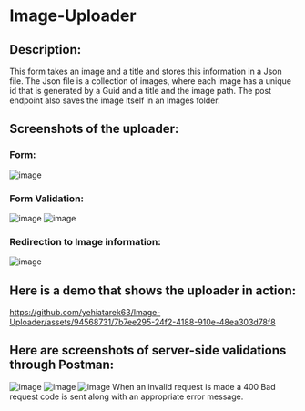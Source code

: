 # Image-Uploader
## Description:
This form takes an image and a title and stores this information in a Json file. The Json file is a collection of images, where each image has a unique id that is generated by a Guid and a title and the image path. The post endpoint also saves the image itself in an Images folder.
## Screenshots of the uploader:
### Form:
![image](https://github.com/yehiatarek63/Image-Uploader/assets/94568731/52b9c39f-4a0e-430a-8d76-0e9d181a3acf)
### Form Validation:
![image](https://github.com/yehiatarek63/Image-Uploader/assets/94568731/eec2822e-bd7c-4aae-9caf-7dcc2b782d8b)
![image](https://github.com/yehiatarek63/Image-Uploader/assets/94568731/4a5df1e8-f705-4636-8342-e0b3a9c4af2e)

### Redirection to Image information:
![image](https://github.com/yehiatarek63/Image-Uploader/assets/94568731/00a4e1ec-e3be-450e-becf-2440b8122cae)
## Here is a demo that shows the uploader in action:



https://github.com/yehiatarek63/Image-Uploader/assets/94568731/7b7ee295-24f2-4188-910e-48ea303d78f8

## Here are screenshots of server-side validations through Postman:
![image](https://github.com/yehiatarek63/Image-Uploader/assets/94568731/614a46fa-1c61-43c6-bf77-ffe1e40423d5)
![image](https://github.com/yehiatarek63/Image-Uploader/assets/94568731/197c993b-4ba8-49a4-8e83-5df346965620)
![image](https://github.com/yehiatarek63/Image-Uploader/assets/94568731/8095e99d-18b2-452d-ada5-378ecc314b05)
When an invalid request is made a 400 Bad request code is sent along with an appropriate error message.
